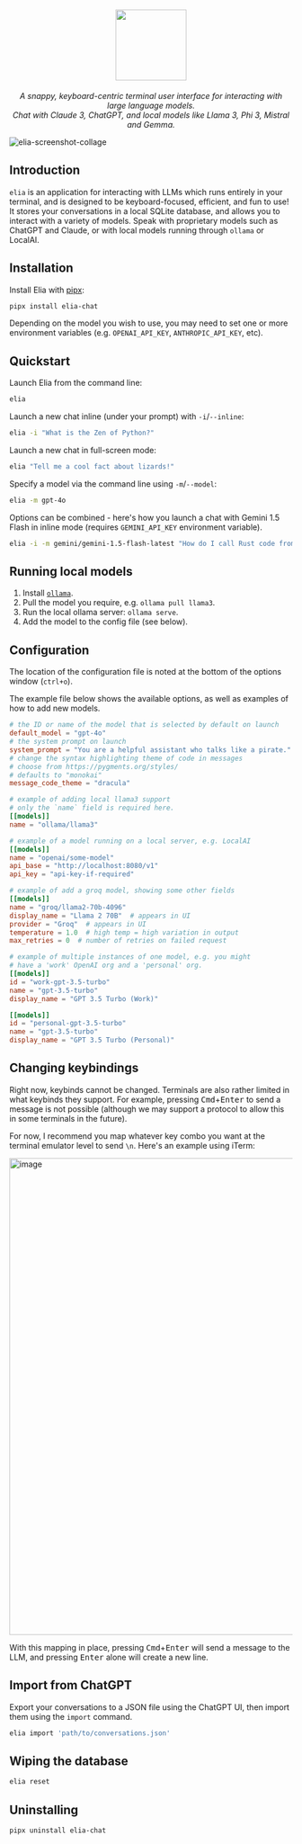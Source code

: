 <h1 align="center">
    <img src="https://github.com/darrenburns/elia/assets/5740731/4037b91a-1ad8-4d5b-884d-b3f1b495acf4" width="126px">
</h1>
<p align="center">
  <i align="center">A snappy, keyboard-centric terminal user interface for interacting with large language models.</i><br>
  <i align="center">Chat with Claude 3, ChatGPT, and local models like Llama 3, Phi 3, Mistral and Gemma.</i>
</p>

![elia-screenshot-collage](https://github.com/darrenburns/elia/assets/5740731/75f8563f-ce1a-4c9c-98c0-1bd1f7010814)

## Introduction

`elia` is an application for interacting with LLMs which runs entirely in your terminal, and is designed to be keyboard-focused, efficient, and fun to use!
It stores your conversations in a local SQLite database, and allows you to interact with a variety of models.
Speak with proprietary models such as ChatGPT and Claude, or with local models running through `ollama` or LocalAI.

## Installation

Install Elia with [pipx](https://github.com/pypa/pipx):

```bash
pipx install elia-chat
```

Depending on the model you wish to use, you may need to set one or more environment variables (e.g. `OPENAI_API_KEY`, `ANTHROPIC_API_KEY`, etc).

## Quickstart

Launch Elia from the command line:

```bash
elia
```

Launch a new chat inline (under your prompt) with `-i`/`--inline`:

```bash
elia -i "What is the Zen of Python?"
```

Launch a new chat in full-screen mode:

```bash
elia "Tell me a cool fact about lizards!"
```

Specify a model via the command line using `-m`/`--model`:

```bash
elia -m gpt-4o
```

Options can be combined - here's how you launch a chat with Gemini 1.5 Flash in inline mode (requires `GEMINI_API_KEY` environment variable).

```bash
elia -i -m gemini/gemini-1.5-flash-latest "How do I call Rust code from Python?"
```

## Running local models

1. Install [`ollama`](https://github.com/ollama/ollama).
2. Pull the model you require, e.g. `ollama pull llama3`.
3. Run the local ollama server: `ollama serve`.
4. Add the model to the config file (see below).

## Configuration

The location of the configuration file is noted at the bottom of
the options window (`ctrl+o`).

The example file below shows the available options, as well as examples of how to add new models.

```toml
# the ID or name of the model that is selected by default on launch
default_model = "gpt-4o"
# the system prompt on launch
system_prompt = "You are a helpful assistant who talks like a pirate."
# change the syntax highlighting theme of code in messages
# choose from https://pygments.org/styles/
# defaults to "monokai"
message_code_theme = "dracula"

# example of adding local llama3 support
# only the `name` field is required here.
[[models]]
name = "ollama/llama3"

# example of a model running on a local server, e.g. LocalAI
[[models]]
name = "openai/some-model"
api_base = "http://localhost:8080/v1"
api_key = "api-key-if-required"

# example of add a groq model, showing some other fields
[[models]]
name = "groq/llama2-70b-4096"
display_name = "Llama 2 70B"  # appears in UI
provider = "Groq"  # appears in UI
temperature = 1.0  # high temp = high variation in output
max_retries = 0  # number of retries on failed request

# example of multiple instances of one model, e.g. you might
# have a 'work' OpenAI org and a 'personal' org.
[[models]]
id = "work-gpt-3.5-turbo"
name = "gpt-3.5-turbo"
display_name = "GPT 3.5 Turbo (Work)"

[[models]]
id = "personal-gpt-3.5-turbo"
name = "gpt-3.5-turbo"
display_name = "GPT 3.5 Turbo (Personal)"
```

## Changing keybindings

Right now, keybinds cannot be changed. Terminals are also rather limited in what keybinds they support.
For example, pressing <kbd>Cmd</kbd>+<kbd>Enter</kbd> to send a message is not possible (although we may support a protocol to allow this in some terminals in the future).

For now, I recommend you map whatever key combo you want at the terminal emulator level to send `\n`.
Here's an example using iTerm:

<img width="848" alt="image" src="https://github.com/darrenburns/elia/assets/5740731/94b6e50c-429a-4d17-99c2-affaa828f35b">

With this mapping in place, pressing <kbd>Cmd</kbd>+<kbd>Enter</kbd> will send a message to the LLM, and pressing <kbd>Enter</kbd> alone will create a new line.

## Import from ChatGPT

Export your conversations to a JSON file using the ChatGPT UI, then import them using the `import` command.

```bash
elia import 'path/to/conversations.json'
```

## Wiping the database

```bash
elia reset
```

## Uninstalling

```bash
pipx uninstall elia-chat
```
